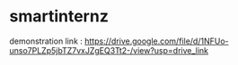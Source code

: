 # smartinternz
demonstration link : https://drive.google.com/file/d/1NFUo-unso7PLZp5jbTZ7vxJZgEQ3Tt2-/view?usp=drive_link
